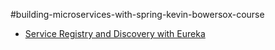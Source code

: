 #building-microservices-with-spring-kevin-bowersox-course

- [Service Registry and Discovery with Eureka]((https://github.com/excelsiorsoft/building-microservices-with-spring-kevin-bowersox-course/blob/master/service-registry-and-discovery-with-eureka/README.md))